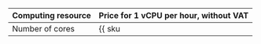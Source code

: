 | Computing resource | Price for 1 vCPU per hour, without VAT |
|--------------------|---------------------------------------|
| Number of cores    | {{ sku|USD|datatransfer.compute.cpu.v1|string }} |